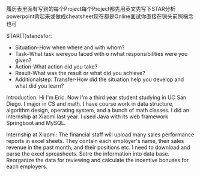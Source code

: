 履历表里面有写到的每个Project每个Project都先用英文先写下STAR分析powerpoint背起来或做成cheatsheet现在都是Online面试你直接在镜头前照稿念也可

STAR(T)standsfor:
- Situation-How when where and with whom? 
- Task–What task wereyou faced with o rwhat responsibilities were you given? 
- Action-What action did you take? 
- Result-What was the result or what did you achieve? 
- Additionalstep: Transfer-How did the situation help you develop and what did you learn?

Introduction: Hi I'm Eric. Now I'm a third year student studying in UC San Diego. I major in CS and math. I have course work in data structure, algorithm design, operating system, and a bunch of math classes. I did an internship at Xiaomi last year. I used Java with its web framework Springboot and MySQL. 

Internship at Xiaomi: The financial staff will upload many sales performance reports in excel sheets. They contain each employer's name, their sales revenue in the past month, and their positions etc. I need to download and parse the excel spreasheets. Sotre the information into data base. Reorganize the data for reviewing and calculate the incentive bonuses for each employers. 